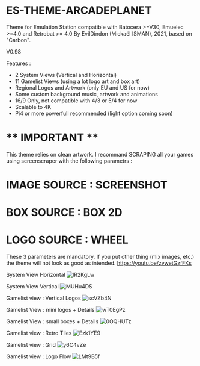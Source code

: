 # ES-THEME-ARCADEPLANET
 Theme for Emulation Station compatible with Batocera >=V30, Emuelec >=4.0 and Retrobat >= 4.0
 By EvilDindon (Mickaël ISMAN), 2021, based on "Carbon".
 
 V0.98
 
 Features :
 - 2 System Views (Vertical and Horizontal)
 - 11 Gamelist Views (using a lot logo art and box art)
 - Regional Logos and Artwork (only EU and US for now)
 - Some custom background music, artwork and animations
 - 16/9 Only, not compatible with 4/3 or 5/4 for now
 - Scalable to 4K
 - Pi4 or more powerfull recommended (light option coming soon)
 
  # ** IMPORTANT **

This theme relies on clean artwork.
I recommand SCRAPING all your games using screenscraper with the following parametrs :

# IMAGE SOURCE : SCREENSHOT

# BOX SOURCE : BOX 2D

# LOGO SOURCE : WHEEL

These 3 parameters are mandatory. If you put other thing (mix images, etc.) the theme will not look as good as intended.
https://youtu.be/zvwetGzfFKs

System View Horizontal
![lR2KgLw](https://user-images.githubusercontent.com/30436625/132178969-fcaf1486-0fa5-45cd-9a0c-c91134e9a14b.jpg)

System View Vertical
![MUHu4DS](https://user-images.githubusercontent.com/30436625/132180746-daae1ee2-dbbd-4338-ac0b-88b914142dd9.jpg)

Gamelist view : Vertical Logos
![scVZb4N](https://user-images.githubusercontent.com/30436625/132179340-c66d6c83-b6da-4a5a-8244-82416863fb56.jpg)

Gamelist View : mini logos + Details
![wT0EgPz](https://user-images.githubusercontent.com/30436625/132179629-49462b7b-74e2-426d-8bd9-546530b57add.jpg)

Gamelist View : small boxes + Details
![0OQHUTz](https://user-images.githubusercontent.com/30436625/132179758-403f36b1-e5d5-4c1b-837a-e1c0fedaeb70.jpg)

Gamelist view : Retro Tiles
![Ezk1YE9](https://user-images.githubusercontent.com/30436625/132179911-8753d1d7-769e-4c10-8fa3-64dbccf74049.jpg)

Gamelist view : Grid
![y6C4vZe](https://user-images.githubusercontent.com/30436625/132183241-e6b301e8-5f8a-4c31-afb4-90c8e8828e40.jpg)

Gamelist view : Logo Flow
![LMt9B5f](https://user-images.githubusercontent.com/30436625/132183473-da138639-3343-4d9f-9de9-1f658f1e72ee.jpg)
